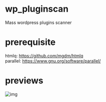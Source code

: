 # wp_pluginscan
Mass wordpress plugins scanner

# prerequisite
htmlq: https://github.com/mgdm/htmlq <br />
parallel: https://www.gnu.org/software/parallel/

# previews
![img](https://i.ibb.co/hyxhfNz/Screenshot-2021-10-28-063847.png)
